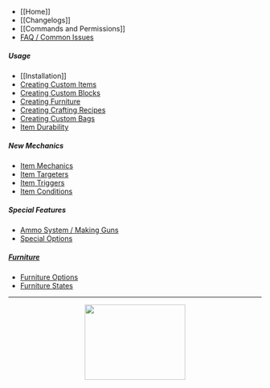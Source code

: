 * [[Home]]
* [[Changelogs]]
* [[Commands and Permissions]]
* [FAQ / Common Issues](FAQ)

##### Usage
  * [[Installation]]
  * [Creating Custom Items](Usage)
  * [Creating Custom Blocks](Custom-Blocks)
  * [Creating Furniture](Furniture)
  * [Creating Crafting Recipes](Recipes)
  * [Creating Custom Bags](Bags)
  * [Item Durability](CustomDurability)

##### New Mechanics
  * [Item Mechanics](Skills/Mechanics)
  * [Item Targeters](Skills/Targeters)
  * [Item Triggers](Skills/Triggers)
  * [Item Conditions](Skills/Conditions)

##### Special Features
  * [Ammo System / Making Guns](Ammo)
  * [Special Options](Options)

##### [Furniture](Furniture)
  * [Furniture Options](Furniture/Options)
  * [Furniture States](Furniture-States)

<hr>

<div align="center" width="100px">
<a href="https://bisecthosting.com/mythiccraft">
<img src="https://www.bisecthosting.com/partners/custom-banners/fcbe6cdc-f647-4270-8a5c-b33b91617613.png" width="200px" height="150px" />
</a>
</div>